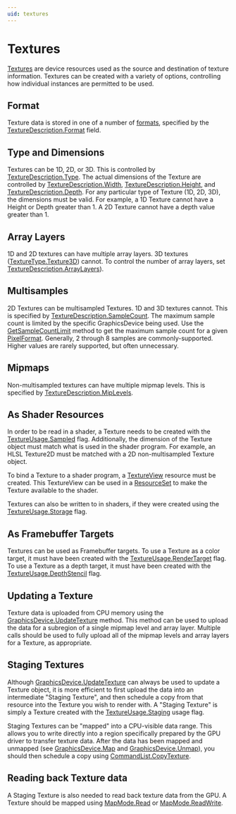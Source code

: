 ```yaml
---
uid: textures
---
```


# Textures

[Textures](xref:Veldrid.Texture) are device resources used as the source and destination of texture information. Textures can be created with a variety of options, controlling how individual instances are permitted to be used.

## Format

Texture data is stored in one of a number of [formats](xref:Veldrid.PixelFormat), specified by the [TextureDescription.Format](xref:Veldrid.TextureDescription#Veldrid_TextureDescription_Format) field.

## Type and Dimensions

Textures can be 1D, 2D, or 3D. This is controlled by [TextureDescription.Type](xref:Veldrid.TextureDescription#Veldrid_TextureDescription_Type). The actual dimensions of the Texture are controlled by [TextureDescription.Width](xref:Veldrid.TextureDescription#Veldrid_TextureDescription_Width), [TextureDescription.Height](xref:Veldrid.TextureDescription#Veldrid_TextureDescription_Height), and [TextureDescription.Depth](xref:Veldrid.TextureDescription#Veldrid_TextureDescription_Depth). For any particular type of Texture (1D, 2D, 3D), the dimensions must be valid. For example, a 1D Texture cannot have a Height or Depth greater than 1. A 2D Texture cannot have a depth value greater than 1.

## Array Layers

1D and 2D textures can have multiple array layers. 3D textures ([TextureType.Texture3D](xref:Veldrid.TextureType)) cannot. To control the number of array layers, set [TextureDescription.ArrayLayers](xref:Veldrid.TextureDescription#Veldrid_TextureDescription_ArrayLayers)).

## Multisamples

2D Textures can be multisampled Textures. 1D and 3D textures cannot. This is specified by [TextureDescription.SampleCount](xref:Veldrid.TextureDescription#Veldrid_TextureDescription_SampleCount). The maximum sample count is limited by the specific GraphicsDevice being used. Use the [GetSampleCountLimit](xref:Veldrid.GraphicsDevice#Veldrid_GraphicsDevice_GetSampleCountLimit_Veldrid_PixelFormat_System_Boolean_) method to get the maximum sample count for a given [PixelFormat](xref:Veldrid.PixelFormat). Generally, 2 through 8 samples are commonly-supported. Higher values are rarely supported, but often unnecessary.

## Mipmaps

Non-multisampled textures can have multiple mipmap levels. This is specified by [TextureDescription.MipLevels](xref:Veldrid.TextureDescription#Veldrid_TextureDescription_MipLevels).

## As Shader Resources

In order to be read in a shader, a Texture needs to be created with the [TextureUsage.Sampled](xref:Veldrid.TextureUsage) flag. Additionally, the dimension of the Texture object must match what is used in the shader program. For example, an HLSL Texture2D must be matched with a 2D non-multisampled Texture object.

To bind a Texture to a shader program, a [TextureView](xref:Veldrid.TextureView) resource must be created. This TextureView can be used in a [ResourceSet](xref:Veldrid.ResourceSet) to make the Texture available to the shader.

Textures can also be written to in shaders, if they were created using the [TextureUsage.Storage](xref:Veldrid.TextureUsage) flag.

## As Framebuffer Targets

Textures can be used as Framebuffer targets. To use a Texture as a color target, it must have been created with the [TextureUsage.RenderTarget](xref:Veldrid.TextureUsage) flag. To use a Texture as a depth target, it must have been created with the [TextureUsage.DepthStencil](xref:Veldrid.TextureUsage) flag.

## Updating a Texture

Texture data is uploaded from CPU memory using the [GraphicsDevice.UpdateTexture](xref:Veldrid.GraphicsDevice#Veldrid_GraphicsDevice_UpdateTexture_Veldrid_Texture_IntPtr_System_UInt32_System_UInt32_System_UInt32_System_UInt32_System_UInt32_System_UInt32_System_UInt32_System_UInt32_System_UInt32_) method. This method can be used to upload the data for a subregion of a single mipmap level and array layer. Multiple calls should be used to fully upload all of the mipmap levels and array layers for a Texture, as appropriate.

## Staging Textures

Although [GraphicsDevice.UpdateTexture](xref:Veldrid.GraphicsDevice#Veldrid_GraphicsDevice_UpdateTexture_Veldrid_Texture_IntPtr_System_UInt32_System_UInt32_System_UInt32_System_UInt32_System_UInt32_System_UInt32_System_UInt32_System_UInt32_System_UInt32_) can always be used to update a Texture object, it is more efficient to first upload the data into an intermediate "Staging Texture", and then schedule a copy from that resource into the Texture you wish to render with. A "Staging Texture" is simply a Texture created with the [TextureUsage.Staging](xref:Veldrid.TextureUsage) usage flag.

Staging Textures can be "mapped" into a CPU-visible data range. This allows you to write directly into a region specifically prepared by the GPU driver to transfer texture data. After the data has been mapped and unmapped (see [GraphicsDevice.Map](xref:Veldrid.GraphicsDevice#Veldrid_GraphicsDevice_Map_Veldrid_MappableResource_Veldrid_MapMode_System_UInt32_) and [GraphicsDevice.Unmap](xref:Veldrid.GraphicsDevice#Veldrid_GraphicsDevice_Unmap_Veldrid_MappableResource_System_UInt32_)), you should then schedule a copy using [CommandList.CopyTexture](xref:Veldrid.CommandList#Veldrid_CommandList_CopyTexture_Veldrid_Texture_System_UInt32_System_UInt32_System_UInt32_System_UInt32_System_UInt32_Veldrid_Texture_System_UInt32_System_UInt32_System_UInt32_System_UInt32_System_UInt32_System_UInt32_System_UInt32_System_UInt32_System_UInt32_).

## Reading back Texture data

A Staging Texture is also needed to read back texture data from the GPU. A Texture should be mapped using [MapMode.Read](xref:Veldrid.MapMode) or [MapMode.ReadWrite](xref:Veldrid.MapMode).